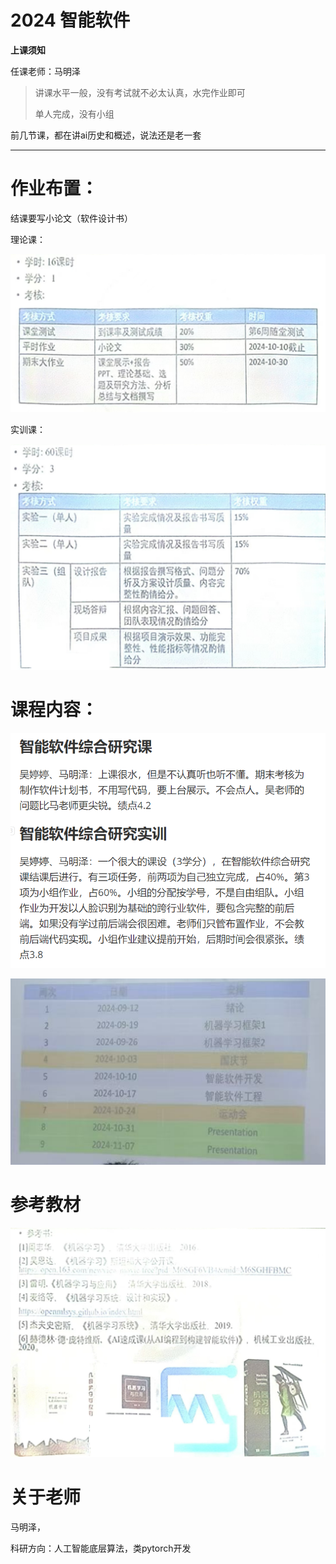 # 2024 智能软件

**上课须知**

任课老师：马明泽

>  讲课水平一般，没有考试就不必太认真，水完作业即可
>
>  单人完成，没有小组

前几节课，都在讲ai历史和概述，说法还是老一套

____





# 作业布置：

结课要写小论文（软件设计书）



理论课：

![作业安排](assets\作业安排.png)



实训课：

![实验安排](assets\实验安排.png)







# 课程内容：

![智能软件-讲课概要](assets/智能软件-讲课概要.png)

![课程安排](assets\课程安排.png)





# 参考教材

![参考教材](assets\参考教材.png)



# 关于老师

马明泽，

科研方向：人工智能底层算法，类pytorch开发

